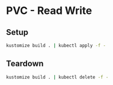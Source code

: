 # PVC - Read Write

## Setup

```sh
kustomize build . | kubectl apply -f -
```

## Teardown

```sh
kustomize build . | kubectl delete -f -
```
